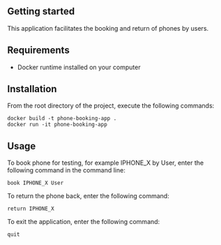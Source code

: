 ## Getting started

This application facilitates the booking and return of phones by users.

## Requirements

-   Docker runtime installed on your computer

## Installation

From the root directory of the project, execute the following commands:

    docker build -t phone-booking-app .
    docker run -it phone-booking-app

## Usage

To book phone for testing, for example IPHONE_X by User, enter the following command in the command line:

    book IPHONE_X User

To return the phone back, enter the following command:

    return IPHONE_X

To exit the application, enter the following command:

    quit